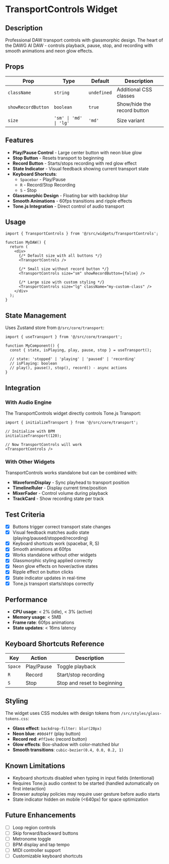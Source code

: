# TransportControls Widget

## Description

Professional DAW transport controls with glassmorphic design. The heart of the DAWG AI DAW - controls playback, pause, stop, and recording with smooth animations and neon glow effects.

## Props

| Prop | Type | Default | Description |
|------|------|---------|-------------|
| `className` | `string` | `undefined` | Additional CSS classes |
| `showRecordButton` | `boolean` | `true` | Show/hide the record button |
| `size` | `'sm' \| 'md' \| 'lg'` | `'md'` | Size variant |

## Features

- **Play/Pause Control** - Large center button with neon blue glow
- **Stop Button** - Resets transport to beginning
- **Record Button** - Starts/stops recording with red glow effect
- **State Indicator** - Visual feedback showing current transport state
- **Keyboard Shortcuts**:
  - `Spacebar` - Play/Pause
  - `R` - Record/Stop Recording
  - `S` - Stop
- **Glassmorphic Design** - Floating bar with backdrop blur
- **Smooth Animations** - 60fps transitions and ripple effects
- **Tone.js Integration** - Direct control of audio transport

## Usage

```tsx
import { TransportControls } from '@/src/widgets/TransportControls';

function MyDAW() {
  return (
    <div>
      {/* Default size with all buttons */}
      <TransportControls />

      {/* Small size without record button */}
      <TransportControls size="sm" showRecordButton={false} />

      {/* Large size with custom styling */}
      <TransportControls size="lg" className="my-custom-class" />
    </div>
  );
}
```

## State Management

Uses Zustand store from `@/src/core/transport`:

```tsx
import { useTransport } from '@/src/core/transport';

function MyComponent() {
  const { state, isPlaying, play, pause, stop } = useTransport();

  // state: 'stopped' | 'playing' | 'paused' | 'recording'
  // isPlaying: boolean
  // play(), pause(), stop(), record() - async actions
}
```

## Integration

### With Audio Engine
The TransportControls widget directly controls Tone.js Transport:

```tsx
import { initializeTransport } from '@/src/core/transport';

// Initialize with BPM
initializeTransport(120);

// Now TransportControls will work
<TransportControls />
```

### With Other Widgets
TransportControls works standalone but can be combined with:

- **WaveformDisplay** - Sync playhead to transport position
- **TimelineRuler** - Display current time/position
- **MixerFader** - Control volume during playback
- **TrackCard** - Show recording state per track

## Test Criteria

- [x] Buttons trigger correct transport state changes
- [x] Visual feedback matches audio state (playing/paused/stopped/recording)
- [x] Keyboard shortcuts work (spacebar, R, S)
- [x] Smooth animations at 60fps
- [x] Works standalone without other widgets
- [x] Glassmorphic styling applied correctly
- [x] Neon glow effects on hover/active states
- [x] Ripple effect on button clicks
- [x] State indicator updates in real-time
- [x] Tone.js transport starts/stops correctly

## Performance

- **CPU usage**: < 2% (idle), < 3% (active)
- **Memory usage**: < 5MB
- **Frame rate**: 60fps animations
- **State updates**: < 16ms latency

## Keyboard Shortcuts Reference

| Key | Action | Description |
|-----|--------|-------------|
| `Space` | Play/Pause | Toggle playback |
| `R` | Record | Start/stop recording |
| `S` | Stop | Stop and reset to beginning |

## Styling

The widget uses CSS modules with design tokens from `/src/styles/glass-tokens.css`:

- **Glass effect**: `backdrop-filter: blur(20px)`
- **Neon blue**: `#00d4ff` (play button)
- **Record red**: `#ff2e4c` (record button)
- **Glow effects**: Box-shadow with color-matched blur
- **Smooth transitions**: `cubic-bezier(0.4, 0.0, 0.2, 1)`

## Known Limitations

- Keyboard shortcuts disabled when typing in input fields (intentional)
- Requires Tone.js audio context to be started (handled automatically on first interaction)
- Browser autoplay policies may require user gesture before audio starts
- State indicator hidden on mobile (<640px) for space optimization

## Future Enhancements

- [ ] Loop region controls
- [ ] Skip forward/backward buttons
- [ ] Metronome toggle
- [ ] BPM display and tap tempo
- [ ] MIDI controller support
- [ ] Customizable keyboard shortcuts
